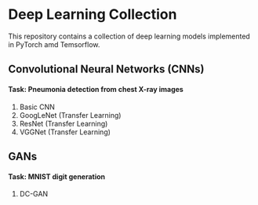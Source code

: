 # Deep Learning Collection

This repository contains a collection of deep learning models implemented in PyTorch amd Temsorflow.


## Convolutional Neural Networks (CNNs)

#### Task: Pneumonia detection from chest X-ray images
1. Basic CNN
2. GoogLeNet (Transfer Learning)
3. ResNet (Transfer Learning)
4. VGGNet (Transfer Learning)


## GANs

#### Task: MNIST digit generation
1. DC-GAN
